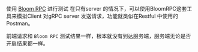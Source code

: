 
使用 [Bloom RPC](https://github.com/bloomrpc/bloomrpc/releases) 进行测试
在只有server 的情况下，可以使用BloomRPC这套工具来模拟Client 对gRPC server 发送请求，功能就类似在Restful 中使用的Postman。

前端请求和 `Bloom RPC` 测试结果一样，根本就没有到达服务端，服务端无论是否开启结果都一样。